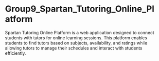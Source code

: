 # Group9_Spartan_Tutoring_Online_Platform
Spartan Tutoring Online Platform is a web application designed to connect students with tutors for online learning sessions. This platform enables students to find tutors based on subjects, availability, and ratings while allowing tutors to manage their schedules and interact with students efficiently.
